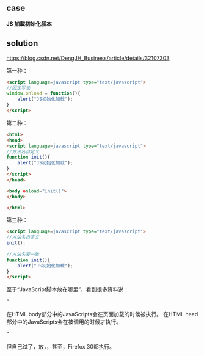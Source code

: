 ## case

**JS 加載初始化腳本**

## solution

https://blog.csdn.net/DengJH_Business/article/details/32107303

第一种：
```html
<script language=javascript type="text/javascript">
//固定写法
window.onload = function(){
    alert("JS初始化加载");
}
</script>
```


第二种：
```html
<html>
<head>
<script language=javascript type="text/javascript">
//方法名自定义
function init(){
    alert("JS初始化加载");
}
</script>
</head>

<body οnlοad="init()">
</body>

</html>
```

第三种：

```html
<script language=javascript type="text/javascript">
//方法名自定义
init();
 
//方法名要一致
function init(){ 
    alert("JS初始化加载");
}
</script>
```

至于“JavaScript脚本放在哪里”，看到很多资料说：

“

在HTML body部分中的JavaScripts会在页面加载的时候被执行。
在HTML head部分中的JavaScripts会在被调用的时候才执行。

”



但自己试了，放<head></head>，<body></body>，甚至<html></html>，Firefox 30都执行。